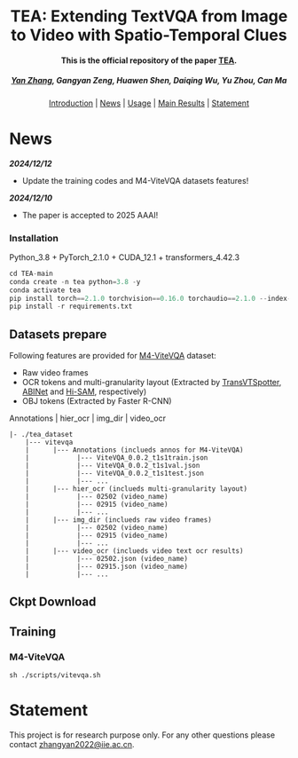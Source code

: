 
<h1 align="center"> TEA: Extending TextVQA from Image to Video with Spatio-Temporal Clues</h1>
<p align="center">
<h4 align="center">This is the official repository of the paper <a href="https://aaai.org/conference/aaai/aaai-25/">TEA</a>.</h4>
<h5 align="center"><em><a href="https://scholar.google.com/citations?hl=zh-CN&user=IUNcUO0AAAAJ">Yan Zhang</a>, Gangyan Zeng, Huawen Shen, Daiqing Wu, Yu Zhou, Can Ma </em></h5>
<p align="center">
  <a href="#introduction">Introduction</a> |
  <a href="#news">News</a> |
  <a href="#usage">Usage</a> |
  <a href="#main results">Main Results</a> |
  <a href="#statement">Statement</a>
</p>


# News
***2024/12/12***
- Update the training codes and M4-ViteVQA datasets features!

***2024/12/10***
- The paper is accepted to 2025 AAAI! 


### Installation
Python_3.8 + PyTorch_2.1.0 + CUDA_12.1 + transformers_4.42.3

```python
cd TEA-main
conda create -n tea python=3.8 -y
conda activate tea
pip install torch==2.1.0 torchvision==0.16.0 torchaudio==2.1.0 --index-url https://download.pytorch.org/whl/cu121
pip install -r requirements.txt
```

## Datasets prepare

Following features are provided for [M4-ViteVQA](https://github.com/bytedance/VTVQA) dataset:
- Raw video frames
- OCR tokens and multi-granularity layout (Extracted by [TransVTSpotter](https://github.com/bytedance/VTVQA), [ABINet](https://github.com/bytedance/VTVQA) and [Hi-SAM](https://github.com/ymy-k/Hi-SAM), respectively)
- OBJ tokens (Extracted by Faster R-CNN)


Annotations | hier_ocr | img_dir | video_ocr



```
|- ./tea_dataset
    |--- vitevqa
    |      |--- Annotations (inclueds annos for M4-ViteVQA)
    |            |--- ViteVQA_0.0.2_t1s1train.json
    |            |--- ViteVQA_0.0.2_t1s1val.json
    |            |--- ViteVQA_0.0.2_t1s1test.json
    |            |--- ...
    |      |--- hier_ocr (inclueds multi-granularity layout)
    |            |--- 02502 (video_name)
    |            |--- 02915 (video_name)
    |            |--- ...
    |      |--- img_dir (inclueds raw video frames)
    |            |--- 02502 (video_name)
    |            |--- 02915 (video_name)
    |            |--- ...
    |      |--- video_ocr (inclueds video text ocr results)
    |            |--- 02502.json (video_name)
    |            |--- 02915.json (video_name)
    |            |--- ...
```

### 

## Ckpt Download




## Training
### M4-ViteVQA

```
sh ./scripts/vitevqa.sh
```



# Statement

This project is for research purpose only. For any other questions please contact [zhangyan2022@iie.ac.cn](mailto:zhangyan2022@iie.ac.cn).
